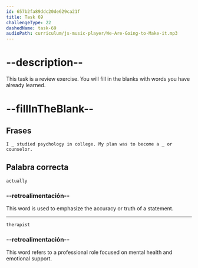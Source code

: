 ```yaml
---
id: 657b2fa89ddc20de629ca21f
title: Task 69
challengeType: 22
dashedName: task-69
audioPath: curriculum/js-music-player/We-Are-Going-to-Make-it.mp3
---
```


<!--
AUDIO REFERENCE:
Anna: Hey! It's an interesting story. I actually studied psychology in college. My plan was to become a therapist or counselor.
-->

# --description--

This task is a review exercise. You will fill in the blanks with words you have already learned.

# --fillInTheBlank--

## Frases

`I _ studied psychology in college. My plan was to become a _ or counselor.`

## Palabra correcta

`actually`

### --retroalimentación--

This word is used to emphasize the accuracy or truth of a statement.

---

`therapist`

### --retroalimentación--

This word refers to a professional role focused on mental health and emotional support.
